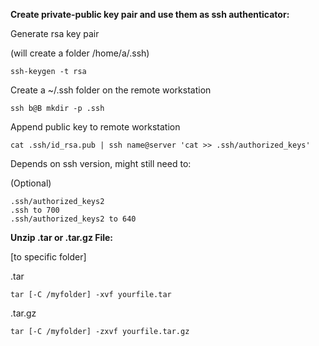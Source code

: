 **Create private-public key pair and use them as ssh authenticator:**

Generate rsa key pair

(will create a folder /home/a/.ssh)

	ssh-keygen -t rsa 

Create a ~/.ssh folder on the remote workstation

	ssh b@B mkdir -p .ssh

Append public key to remote workstation

	cat .ssh/id_rsa.pub | ssh name@server 'cat >> .ssh/authorized_keys'
	
Depends on ssh version, might still need to:

(Optional)

	.ssh/authorized_keys2
	.ssh to 700
	.ssh/authorized_keys2 to 640
	
**Unzip .tar or .tar.gz File:**

[to specific folder]

.tar

	tar [-C /myfolder] -xvf yourfile.tar 
.tar.gz

	tar [-C /myfolder] -zxvf yourfile.tar.gz 
	
